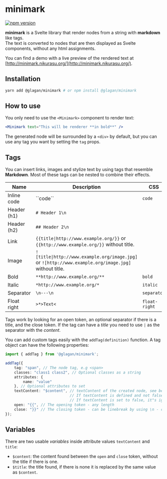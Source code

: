 # minimark

[![npm version](https://badge.fury.io/js/@glagan%2Fminimark.svg)](https://badge.fury.io/js/@glagan%2Fminimark)

**minimark** is a Svelte library that render nodes from a string with **markdown** like tags.  
The text is converted to nodes that are then displayed as Svelte components, without any html assignments.

You can find a demo with a live preview of the rendered text at [http://minimark.nikurasu.org/](http://minimark.nikurasu.org/).

## Installation

```bash
yarn add @glagan/minimark # or npm install @glagan/minimark
```

## How to use

You only need to use the ``<Minimark>`` component to render text:

```jsx
<Minimark text="This will be renderer **in bold**" />
```

The generated node will be surrounded by a ``<div>`` by default, but you can use any tag you want by setting the ``tag`` props.

## Tags

You can insert links, images and stylize text by using tags that resemble **Markdown**.
Most of these tags can be nested to combine their effects.

| Name | Description | CSS |
|---|---|---|
| Inline code | \`\`code\`\` | ``code`` |
| Header (h1) | ``# Header 1\n`` |  |
| Header (h2) | ``## Header 2\n`` |  |
| Link | ``{{title\|http://www.example.org/}}`` or ``{{http://www.example.org/}}`` without title. |
| Image | ``![title\|http://www.example.org/image.jpg]`` or ``![http://www.example.org/image.jpg]`` without title. |
| Bold | ``**http://www.example.org/**`` | ``bold`` |
| Italic | ``*http://www.example.org/*`` | ``italic`` |
| Separator | ``\n---\n`` | ``separator`` |
| Float right | ``>*>Text<`` | ``float-right`` |

Tags work by looking for an open token, an optional separator if there is a title, and the close token.
If the tag can have a *title* you need to use ``|`` as the separator with the *content*.

You can add custom tags easily with the ``addTag(definition)`` function.
A tag object can have the following properties:

```typescript
import { addTag } from '@glagan/minimark';

addTag({
    tag: "span", // The node tag, e.g <span>
    classes: "class1 class2", // Optional classes as a string
    attributes: {
        name: "value"
    }, // Optional attributes to set
    textContent: "$content", // textContent of the created node, see below for variables
                             // If textContent is defined and not false the content cannot have childs (nested other tags)
							 // If textContent is set to false, it"s ignored (for self-closing tags)
    open: "{{", // The opening token - any length
    close: "}}" // The closing token - can be linebreak by using \n - can also be empty
});
```

## Variables

There are two usable *variables* inside attribute values ``textContent`` and ``title``:

* ``$content``: the content found between the ``open`` and ``close`` token, without the title if there is one.
* ``$title``: the title found, if there is none it is replaced by the same value as ``$content``.
